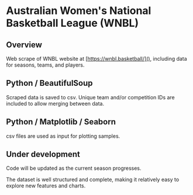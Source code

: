 # Australian Women's National Basketball League (WNBL)

## Overview

Web scrape of WNBL website at [https://wnbl.basketball/](), including data for seasons, teams, and players.

## Python / BeautifulSoup
Scraped data is saved to csv.  Unique team and/or competition IDs are included to allow merging between data.

## Python / Matplotlib / Seaborn

csv files are used as input for plotting samples.

## Under development

Code will be updated as the current season progresses.

The dataset is well structured and complete, making it relatively easy to explore new features and charts.

